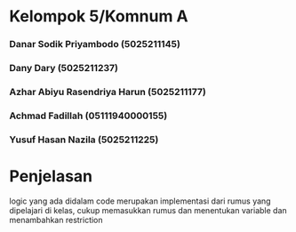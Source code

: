 # Kelompok 5/Komnum A

### Danar Sodik Priyambodo (5025211145)

### Dany Dary (5025211237)

### Azhar Abiyu Rasendriya Harun (5025211177)

### Achmad Fadillah (05111940000155)

### Yusuf Hasan Nazila (5025211225)


# Penjelasan

logic yang ada didalam code merupakan implementasi dari rumus yang dipelajari di kelas, cukup memasukkan rumus dan menentukan variable dan menambahkan restriction

